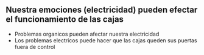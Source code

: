## Nuestra emociones (electricidad) pueden efectar el funcionamiento de las cajas

* Problemas organicos pueden afectar nuestra electricidad
* Los problemas electricos puede hacer que las cajas queden sus puertas fuera de control
